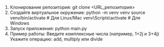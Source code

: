 1. Клонирование репозитория:
   git clone <URL_репозитория>
2. Создайте виртуальное окружение:
   python -m venv venv
   source venv/bin/activate # Для Linux/Mac
   venv\Scripts\activate # Для Windows
3. Запуск приложения:
   python main.py
4. Пример работы:
   Введите комплексные числа (например, 1+2j и 3+4j)
   Укажите операцию: add, multiply или divide
   
